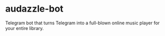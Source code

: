 # audazzle-bot
Telegram bot that turns Telegram into a full-blown online music player for your entire library.
